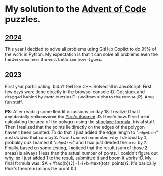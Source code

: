 # My solution to the [Advent of Code](https://adventofcode.com/) puzzles.

## [2024](https://adventofcode.com/2024)
This year I decided to solve all problems using GitHub Copilot to do 99% of the work in Python. My expectation is that it can solve all problems even the harder ones near the end. Let's see how it goes.

## [2023](https://adventofcode.com/2023)
First year participating. Didn't feel like C++. Solved all in JavaScript. First few days were done directly in the browser console :D. Got stuck and dragged behind by *math* puzzles D: (wolfram alpha to the rescue ;P). Anw, fun stuff.

**PS**: After reading some Reddit dicussions on day 18, I realized that I accidentally rediscovered the [Pick's theorem](https://en.wikipedia.org/wiki/Pick%27s_theorem) :D. Here's how. First I tried calculating the area of the polygon using the [shoelace formula](https://en.wikipedia.org/wiki/Shoelace_formula), trivial stuff. Then I realized that the points lie directly on the edges of the polygon haven't been counted. To do that, I just added the edge length to *"`edgeArea`"* and divided that sum by 2. Now, I cannot remember why I divided by 2, probably cuz I named it *"`edgeArea`"* and I had just divided the `area` by 2. Finally, based on some testing, I noticed that the result (sum of those 2 areas) is always 1 less than the actual number of points. I couldn't figure out why, so I just added 1 to the result, submitted it and boom it works :D. My final formula was: $A + \frac{b}{2}+1=i+b=\text{total points}$. It's basically Pick's theorem (minus the proof D:).
